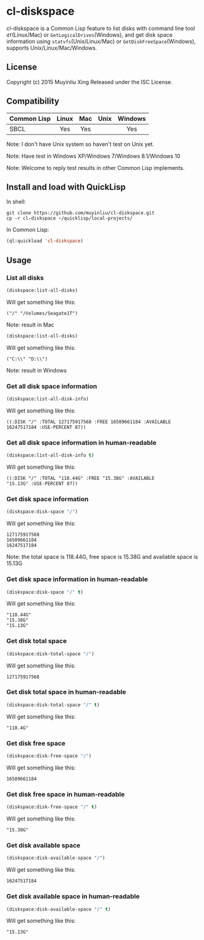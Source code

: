 # cl-diskspace

cl-diskspace is a Common Lisp feature to list disks with command line tool `df`(Linux/Mac) or `GetLogicalDrives`(Windows), and get disk space information using `statvfs`(Unix/Linux/Mac) or `GetDiskFreeSpace`(Windows), supports Unix/Linux/Mac/Windows.


## License

Copyright (c) 2015 Muyinliu Xing
Released under the ISC License.

## Compatibility

|  Common Lisp  |  Linux  |  Mac |  Unix | Windows |
|---------------|:-------:|:----:|:-----:|:-------:|
|  SBCL         |   Yes   |  Yes |       |   Yes   |

Note: I don't have Unix system so haven't test on Unix yet.

Note: Have test in Windows XP/Windows 7/Windows 8.1/Windows 10

Note: Welcome to reply test results in other Common Lisp implements.

## Install and load with QuickLisp

In shell:
```shell
git clone https://github.com/muyinliu/cl-diskspace.git
cp -r cl-diskspace ~/quicklisp/local-projects/
```
In Common Lisp: 
```lisp
(ql:quickload 'cl-diskspace)
```

## Usage

### List all disks

```lisp
(diskspace:list-all-disks)
```
Will get something like this:
```=>
("/" "/Volumes/Seagate1T")
```
Note: result in Mac

```lisp
(diskspace:list-all-disks)
```
Will get something like this:
```=>
("C:\\" "D:\\")
```
Note: result in Windows

### Get all disk space information

```lisp
(diskspace:list-all-disk-info)
```
Will get something like this:
```=>
((:DISK "/" :TOTAL 127175917568 :FREE 16509661184 :AVAILABLE
16247517184 :USE-PERCENT 87))
```

### Get all disk space information in human-readable

```lisp
(diskspace:list-all-disk-info t)
```
Will get something like this:
```=>
((:DISK "/" :TOTAL "118.44G" :FREE "15.38G" :AVAILABLE
"15.13G" :USE-PERCENT 87))
```

### Get disk space information

```lisp
(diskspace:disk-space "/")
```
Will get something like this:
```
127175917568
16509661184
16247517184
```
Note: the total space is 118.44G, free space is 15.38G and available space is 15.13G

### Get disk space information in human-readable

```lisp
(diskspace:disk-space "/" t)
```
Will get something like this:
```
"118.44G"
"15.38G"
"15.13G"
```

### Get disk total space

```lisp
(diskspace:disk-total-space "/")
```
Will get something like this:
```
127175917568
```

### Get disk total space in human-readable

```lisp
(diskspace:disk-total-space "/" t)
```
Will get something like this:
```
"118.4G"
```

### Get disk free space

```lisp
(diskspace:disk-free-space "/")
```
Will get something like this:
```
16509661184
```

### Get disk free space in human-readable

```lisp
(diskspace:disk-free-space "/" t)
```
Will get something like this:
```
"15.38G"
```

### Get disk available space

```lisp
(diskspace:disk-available-space "/")
```
Will get something like this:
```
16247517184
```

### Get disk available space in human-readable

```lisp
(diskspace:disk-available-space "/" t)
```
Will get something like this:
```
"15.13G"
```
